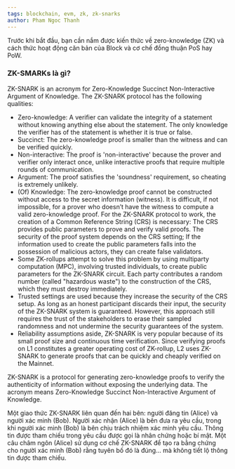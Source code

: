 ```yaml
---
tags: blockchain, evm, zk, zk-snarks
author: Pham Ngoc Thanh
---
```


Trước khi bắt đầu, bạn cần nắm được kiến thức về zero-knowledge (ZK) và cách thức hoạt động căn bản của Block và cơ chế đồng thuận PoS hay PoW. 

### ZK-SMARKs là gì?

ZK-SNARK is an acronym for Zero-Knowledge Succinct Non-Interactive Argument of Knowledge. The ZK-SNARK protocol has the following qualities:
- Zero-knowledge: A verifier can validate the integrity of a statement without knowing anything else about the statement. The only knowledge the verifier has of the statement is whether it is true or false.
- Succinct: The zero-knowledge proof is smaller than the witness and can be verified quickly.
- Non-interactive: The proof is 'non-interactive' because the prover and verifier only interact once, unlike interactive proofs that require multiple rounds of communication.
- Argument: The proof satisfies the 'soundness' requirement, so cheating is extremely unlikely.
- (Of) Knowledge: The zero-knowledge proof cannot be constructed without access to the secret information (witness). It is difficult, if not impossible, for a prover who doesn’t have the witness to compute a valid zero-knowledge proof.
For the ZK-SNARK protocol to work, the creation of a Common Reference String (CRS) is necessary: ​​The CRS provides public parameters to prove and verify valid proofs. The security of the proof system depends on the CRS setting; If the information used to create the public parameters falls into the possession of malicious actors, they can create false validators.
- Some ZK-rollups attempt to solve this problem by using multiparty computation (MPC), involving trusted individuals, to create public parameters for the ZK-SNARK circuit. Each party contributes a random number (called "hazardous waste") to the construction of the CRS, which they must destroy immediately.
- Trusted settings are used because they increase the security of the CRS setup. As long as an honest participant discards their input, the security of the ZK-SNARK system is guaranteed. However, this approach still requires the trust of the stakeholders to erase their sampled randomness and not undermine the security guarantees of the system.
- Reliability assumptions aside, ZK-SNARK is very popular because of its small proof size and continuous time verification. Since verifying proofs on L1 constitutes a greater operating cost of ZK-rollup, L2 uses ZK-SNARK to generate proofs that can be quickly and cheaply verified on the Mainnet.

ZK-SNARK is a protocol for generating zero-knowledge proofs to verify the authenticity of information without exposing the underlying data. The acronym means Zero-Knowledge Succinct Non-Interactive Argument of Knowledge.

Một giao thức ZK-SNARK liên quan đến hai bên: người đăng tin (Alice) và người xác minh (Bob). Người xác nhận (Alice) là bên đưa ra yêu cầu, trong khi người xác minh (Bob) là bên chịu trách nhiệm xác minh yêu cầu.
Thông tin được tham chiếu trong yêu cầu được gọi là nhân chứng hoặc bí mật. Một câu châm ngôn (Alice) sử dụng cơ chế ZK-SNARK để tạo ra bằng chứng cho người xác minh (Bob) rằng tuyên bố đó là đúng… mà không tiết lộ thông tin được tham chiếu.

